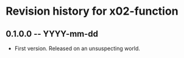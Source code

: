 # Revision history for x02-function

## 0.1.0.0 -- YYYY-mm-dd

* First version. Released on an unsuspecting world.
